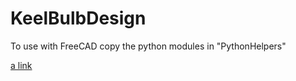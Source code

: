 # KeelBulbDesign

To use with FreeCAD copy the python modules in "PythonHelpers"

[a link](https://github.com/user/repo/blob/branch/other_file.md)
